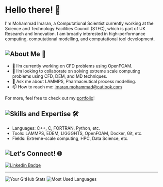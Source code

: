 # Hello there! 👋

I'm Mohammad Imaran, a Computational Scientist currently working at the Science and Technology Facilities Council (STFC), which is part of UK Research and Innovation. I am broadly interested in high-performance computing, computational modelling, and computational tool development.

## ![About Me](https://img.shields.io/badge/About%20Me-_-blue) 📖

- 🔭 I’m currently working on CFD problems using OpenFOAM.
- 👯 I’m looking to collaborate on solving extreme scale computing problems using CFD, DEM, and MD techniques.
- 💬 Ask me about LAMMPS, Pharmaceutical process modelling.
- 📫 How to reach me: [imaran.mohammad@outlook.com](mailto:imaran.mohammad@outlook.com)

For more, feel free to check out my [portfolio](https://drimaran.com/)!


## ![Skills and Expertise](https://img.shields.io/badge/Skills%20and%20Expertise-_-green) 🛠️

- Languages: C++, C, FORTRAN, Python, etc.
- Tools: LAMMPS, EDEM, LIGGGHTS, OpenFOAM, Docker, Git, etc.
- Fields: Extreme-scale computing, HPC, Data Science, etc.

## ![Let's Connect!](https://img.shields.io/badge/Let's%20Connect!-_-yellowgreen) 🌐

[![Linkedin Badge](https://img.shields.io/badge/-YourLinkedIn-blue?style=flat&logo=Linkedin&logoColor=white)](https://www.linkedin.com/in/imaranmd/)


---

![Your GitHub Stats](https://github-readme-stats.vercel.app/api?username=imaranresearch&show_icons=true&theme=radical)
![Most Used Languages](https://github-readme-stats.vercel.app/api/top-langs/?username=imaranresearch&layout=compact&theme=radical)


